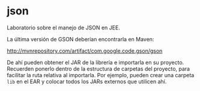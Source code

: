 json
====

Laboratorio sobre el manejo de JSON en JEE.

La última versión de GSON deberían encontrarla en Maven:

http://mvnrepository.com/artifact/com.google.code.gson/gson

De ahí pueden obtener el JAR de la librería e importarla en su proyecto. Recuerden ponerlo dentro de la estructura de carpetas del proyecto, para facilitar la ruta relativa al importarla. Por ejemplo, pueden crear una carpeta `lib` en el EAR y colocar todos los JARs externos que utilicen ahí.
